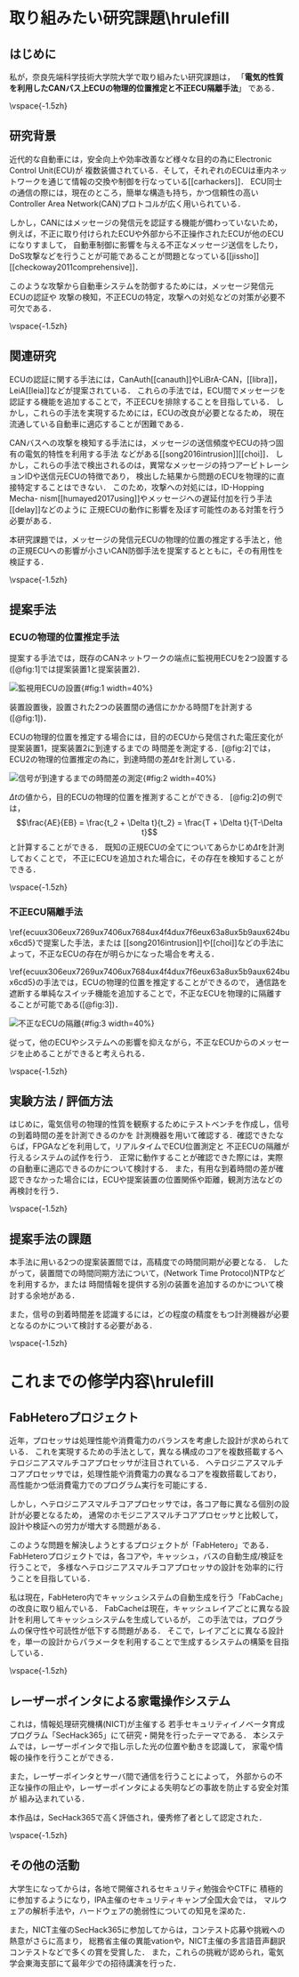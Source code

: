 # 取り組みたい研究課題\hrulefill

## はじめに

私が，奈良先端科学技術大学院大学で取り組みたい研究課題は，
「**電気的性質を利用したCANバス上ECUの物理的位置推定と不正ECU隔離手法**」
である．

\vspace{-1.5zh}

## 研究背景

近代的な自動車には，安全向上や効率改善など様々な目的の為にElectronic Control Unit(ECU)が
複数装備されている．そして，それぞれのECUは車内ネットワークを通じて情報の交換や制御を行なっている[[carhackers]]．
ECU同士の通信の際には，現在のところ，簡単な構造も持ち，かつ信頼性の高いController Area Network(CAN)プロトコルが広く用いられている．

しかし，CANにはメッセージの発信元を認証する機能が備わっていないため，
例えば，不正に取り付けられたECUや外部から不正操作されたECUが他のECUになりすまして，
自動車制御に影響を与える不正なメッセージ送信をしたり，DoS攻撃などを行うことが可能であることが問題となっている[[jissho]][[checkoway2011comprehensive]]．

このような攻撃から自動車システムを防御するためには，メッセージ発信元ECUの認証や
攻撃の検知，不正ECUの特定，攻撃への対処などの対策が必要不可欠である．

\vspace{-1.5zh}

## 関連研究

ECUの認証に関する手法には，CanAuth[[canauth]]やLiBrA-CAN，[[libra]]，LeiA[[leia]]などが提案されている．
これらの手法では，ECU間でメッセージを認証する機能を追加することで，不正ECUを排除することを目指している．
しかし，これらの手法を実現するためには，ECUの改良が必要となるため，
現在流通している自動車に適応することが困難である．

CANバスへの攻撃を検知する手法には，メッセージの送信頻度やECUの持つ固有の電気的特性を利用する手法
などがある[[song2016intrusion]][[choi]]．
しかし，これらの手法で検出されるのは，異常なメッセージの持つアービトレーションIDや送信元ECUの特徴であり，
検出した結果から問題のECUを物理的に直接特定することはできない．
このため，攻撃への対処には，ID-Hopping Mecha-
nism[[humayed2017using]]やメッセージへの遅延付加を行う手法[[delay]]などのように
正規ECUの動作に影響を及ぼす可能性のある対策を行う必要がある．

本研究課題では，メッセージの発信元ECUの物理的位置の推定する手法と，他の正規ECUへの影響が小さいCAN防御手法を提案するとともに，その有用性を検証する．

\vspace{-1.5zh}

## 提案手法

### ECUの物理的位置推定手法

提案する手法では，既存のCANネットワークの端点に監視用ECUを2つ設置する([@fig:1]では提案装置1と提案装置2)．

![監視用ECUの設置](img/1.png){#fig:1 width=40%}

装置設置後，設置された2つの装置間の通信にかかる時間$T$を計測する([@fig:1])．

ECUの物理的位置を推定する場合には，目的のECUから発信された電圧変化が提案装置1，提案装置2に到達するまでの
時間差を測定する．[@fig:2]では，ECU2の物理的位置推定の為に，到達時間の差$\Delta t$を計測している．

![信号が到達するまでの時間差の測定](img/2.png){#fig:2 width=40%}

$\Delta t$の値から，目的ECUの物理的位置を推測することができる．
[@fig:2]の例では，$$\frac{AE}{EB} = \frac{t_2 + \Delta t}{t_2} = \frac{T + \Delta t}{T-\Delta t}$$
と計算することができる．
既知の正規ECUの全てについてあらかじめ$\Delta t$を計測しておくことで，
不正にECUを追加された場合に，その存在を検知することができる．

\vspace{-1.5zh}

### 不正ECU隔離手法

\ref{ecuux306eux7269ux7406ux7684ux4f4dux7f6eux63a8ux5b9aux624bux6cd5}で提案した手法，または
[[song2016intrusion]]や[[choi]]などの手法によって，不正なECUの存在が明らかになった場合を考える．

\ref{ecuux306eux7269ux7406ux7684ux4f4dux7f6eux63a8ux5b9aux624bux6cd5}の手法では，ECUの物理的位置を推定することができるので，
通信路を遮断する単純なスイッチ機能を追加することで，不正なECUを物理的に隔離することが可能である([@fig:3])．

![不正なECUの隔離](img/3.png){#fig:3 width=40%}

従って，他のECUやシステムへの影響を抑えながら，不正なECUからのメッセージを止めることができると考えられる．

\vspace{-1.5zh}

## 実験方法 / 評価方法

はじめに，電気信号の物理的性質を観察するためにテストベンチを作成し，信号の到着時間の差を計測できるのかを
計測機器を用いて確認する．確認できたならば，FPGAなどを利用して，リアルタイムでECU位置測定と
不正ECUの隔離が行えるシステムの試作を行う．
正常に動作することが確認できた際には，実際の自動車に適応できるのかについて検討する．
また，有用な到着時間の差が確認できなかった場合には，ECUや提案装置の位置関係や距離，観測方法などの再検討を行う．

\vspace{-1.5zh}

## 提案手法の課題

本手法に用いる2つの提案装置間では，高精度での時間同期が必要となる．
したがって，装置間での時間同期方法について，(Network Time Protocol)NTPなどを利用するか，または
時間情報を提供する別の装置を追加するのかについて検討する余地がある．

また，信号の到着時間差を認識するには，どの程度の精度をもつ計測機器が必要となるのかについて検討する必要がある．

\vspace{-1.5zh}

# これまでの修学内容\hrulefill

## FabHeteroプロジェクト

近年，プロセッサは処理性能や消費電力のバランスを考慮した設計が求められている．
これを実現するための手法として，異なる構成のコアを複数搭載するヘテロジニアスマルチコアプロセッサが注目されている．
ヘテロジニアスマルチコアプロセッサでは，処理性能や消費電力の異なるコアを複数搭載しており，
高性能かつ低消費電力でのプログラム実行を可能にする．

しかし，ヘテロジニアスマルチコアプロセッサでは，各コア毎に異なる個別の設計が必要となるため，
通常のホモジニアスマルチコアプロセッサと比較して，設計や検証への労力が増大する問題がある．

このような問題を解決しようとするプロジェクトが「FabHetero」である．
FabHeteroプロジェクトでは，各コアや，キャッシュ，バスの自動生成/検証を行うことで，
多様なヘテロジニアスマルチコアプロセッサの設計を効率的に行うことを目指している．

私は現在，FabHetero内でキャッシュシステムの自動生成を行う「FabCache」の改良に取り組んでいる．
FabCacheは現在，キャッシュレイアごとに異なる設計を利用してキャッシュシステムを生成しているが，
この手法では，プログラムの保守性や可読性が低下する問題がある．
そこで，レイアごとに異なる設計を，単一の設計からパラメータを利用することで生成するシステムの構築を目指している．

\vspace{-1.5zh}

## レーザーポインタによる家電操作システム
これは，情報処理研究機構(NICT)が主催する
若手セキュリティイノベータ育成プログラム「SecHack365」にて研究・開発を行ったテーマである．
本システムでは，レーザーポインタで指し示した光の位置や動きを認識して，
家電や情報の操作を行うことができる．

また，レーザーポインタとサーバ間で通信を行うことによって，
外部からの不正な操作の阻止や，レーザーポインタによる失明などの事故を防止する安全対策が
組み込まれている．

本作品は，SecHack365で高く評価され，優秀修了者として認定された．

\vspace{-1.5zh}

## その他の活動

大学生になってからは，各地で開催されるセキュリティ勉強会やCTFに
積極的に参加するようになり，IPA主催のセキュリティキャンプ全国大会では，
マルウェアの解析手法や，ハードウェアの脆弱性についての知見を深めた．

また，NICT主催のSecHack365に参加してからは，コンテスト応募や挑戦への熱意がさらに高まり，
総務省主催の異能vationや，NICT主催の多言語音声翻訳コンテストなどで多くの賞を受賞した．
また，これらの挑戦が認められ，電気学会東海支部にて最年少での招待講演を行った．